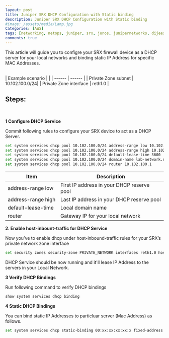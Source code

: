 ```yaml
---
layout: post
title: Juniper SRX DHCP Configuration with Static binding
description: Juniper SRX DHCP Configuration with Static binding
#image: /assets/media/Lamp.jpg
Categories: [AWS]
tags: [networking, netops, juniper, srx, junos, junipernetworks, dijeeshpnair, devops, ]
comments: true
---
```


This article will guide you to configre your SRX firewall device as a DHCP server for your local networks and binding static IP Address for specific MAC Addresses.

<br>
| Example scenario |  |
| ------ | ------ |
| Private Zone subnet | 10.102.100.0/24|
| Private Zone interface | reth1.0 |
<br>

Steps:
---
<br>

**1 Configure DHCP Service**

Commit following rules to configure your SRX device to act as a DHCP Server.

```sh
set system services dhcp pool 10.102.100.0/24 address-range low 10.102.100.100
set system services dhcp pool 10.102.100.0/24 address-range high 10.102.100.200
set system services dhcp pool 10.102.100.0/24 default-lease-time 3600
set system services dhcp pool 10.102.100.0/24 domain-name lab-network.net
set system services dhcp pool 10.102.100.0/24 router 10.102.100.1
```

| Item | Description |
| ------ | ------ |
|address-range low | First IP address in your DHCP reserve pool |
|address-range high | Last IP address in your DHCP reserve pool |
|default-lease-time |  Local domain name |
| router | Gateway IP for your local network |

**2. Enable host-inbount-traffic for DHCP Service**

Now you’ve to enable dhcp under host-inbound-traffic rules for your SRX’s private network zone interface

```sh
set security zones security-zone PRIVATE_NETWORK interfaces reth1.0 host-inbound-traffic system-services dhcp
```

DHCP Service should be now running and it'll lease IP Address to the servers in your Local Network.

**3 Verify DHCP Bindings**

Run following command to verify DHCP bindings

```sh
show system services dhcp binding
```

**4 Static DHCP Bindings**

You can bind static IP Addresses to particluar server (Mac Address) as follows.

```sh
set system services dhcp static-binding 00:xx:xx:xx:xx:x fixed-address 10.102.100.xxx
```
